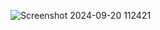 ![Screenshot 2024-09-20 112421](https://github.com/user-attachments/assets/f90c86fe-2067-4c67-94ac-2a400dc6b849)

